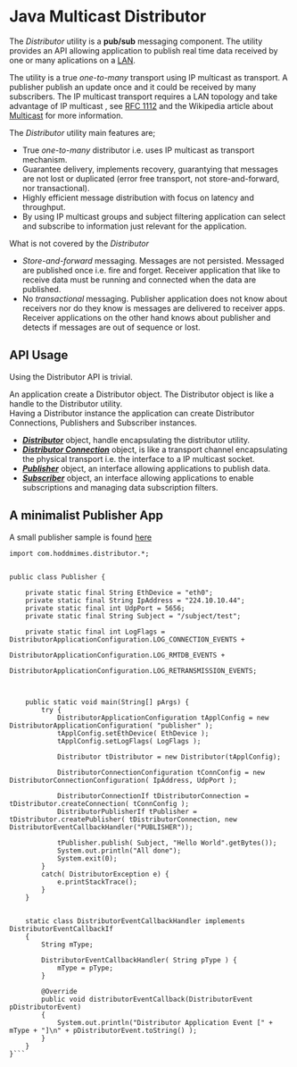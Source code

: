 # Java Multicast Distributor

The *Distributor* utility is a **pub/sub** messaging component. The utility provides an API allowing application to publish real time data received by one or many aplications on a [LAN](https://www.cisco.com/c/en/us/products/switches/what-is-a-lan-local-area-network.html#~types).

The utility is a true _one-to-many_ transport using IP multicast as transport. A publisher publish an update once and it could be received by many subscribers. 
The IP multicast transport requires a LAN topology and take advantage of  IP multicast , see [RFC 1112](http://www.ietf.org/rfc/rfc1112.txt) and the Wikipedia article about [Multicast](http://en.wikipedia.org/wiki/Multicast) for more information.

The _Distributor_ utility main features are;

-	True _one-to-many_ distributor i.e. uses IP multicast as transport mechanism.
-	Guarantee delivery, implements recovery,  guarantying  that messages are not lost or duplicated (error free transport, not store-and-forward, nor transactional).
-	Highly efficient message distribution with focus on latency and throughput.
-	By using IP multicast groups and subject filtering application can select and subscribe to information just relevant for the application.

What is not covered by the _Distributor_

- _Store-and-forward_ messaging. Messages are not persisted. Messaged are published once i.e. fire and forget. Receiver application that like to receive data must be running and connected when the data are published. 
-  No _transactional_ messaging. Publisher application does not know about receivers nor do they know is messages are delivered to receiver apps. 
   Receiver applications on the other hand knows about publisher and detects if messages are out of sequence or lost. 





## API Usage

Using the Distributor API is trivial.  
  
An application create a Distributor object. The Distributor object is like a handle to the Distributor utility.  
Having a Distributor instance the application can create Distributor Connections, Publishers and Subscriber instances.

-   **_[Distributor](javadoc/com/hoddmimes/boreas/core/distributor/Distributor.html)_** object, handle encapsulating the distributor utility.
-   **_[Distributor Connection](javadoc/com/hoddmimes/boreas/core/distributor/DistributorConnectionIf.html)_**  object, is like a transport channel encapsulating the physical transport i.e. the interface to a IP multicast socket.
-   **_[Publisher](javadoc/com/hoddmimes/boreas/core/distributor/DistributorPublisherIf.html)_**  object, an interface allowing applications to publish data.
-   **_[Subscriber](javadoc/com/hoddmimes/boreas/core/distributor/DistributorSubscriberIf.html)_**  object, an interface allowing applications to enable subscriptions and managing data subscription filters.

## A minimalist Publisher App

A small publisher sample is found [here](pubsub/java/main/com/hoddmimes/distributor/samples/Publisher.java)

```
import com.hoddmimes.distributor.*;


public class Publisher {

	private static final String EthDevice = "eth0";
	private static final String IpAddress = "224.10.10.44";
	private static final int UdpPort = 5656;
	private static final String Subject = "/subject/test";

	private static final int LogFlags =  DistributorApplicationConfiguration.LOG_CONNECTION_EVENTS +
	                         DistributorApplicationConfiguration.LOG_RMTDB_EVENTS +
					         DistributorApplicationConfiguration.LOG_RETRANSMISSION_EVENTS;
	
	
	
	public static void main(String[] pArgs) {
		try {
			DistributorApplicationConfiguration tApplConfig = new DistributorApplicationConfiguration( "publisher" );
			tApplConfig.setEthDevice( EthDevice );
			tApplConfig.setLogFlags( LogFlags );

			Distributor tDistributor = new Distributor(tApplConfig);

			DistributorConnectionConfiguration tConnConfig = new DistributorConnectionConfiguration( IpAddress, UdpPort );

			DistributorConnectionIf tDistributorConnection = tDistributor.createConnection( tConnConfig );
			DistributorPublisherIf tPublisher = tDistributor.createPublisher( tDistributorConnection, new DistributorEventCallbackHandler("PUBLISHER"));

			tPublisher.publish( Subject, "Hello World".getBytes());
			System.out.println("All done");
			System.exit(0);
		}
		catch( DistributorException e) {
			e.printStackTrace();
		}
	}

	
	static class DistributorEventCallbackHandler implements DistributorEventCallbackIf
	{
		String mType;
		
		DistributorEventCallbackHandler( String pType ) {
			mType = pType;
		}

		@Override
		public void distributorEventCallback(DistributorEvent pDistributorEvent) 
		{
			System.out.println("Distributor Application Event [" + mType + "]\n" + pDistributorEvent.toString() );
		}
	}
}```

